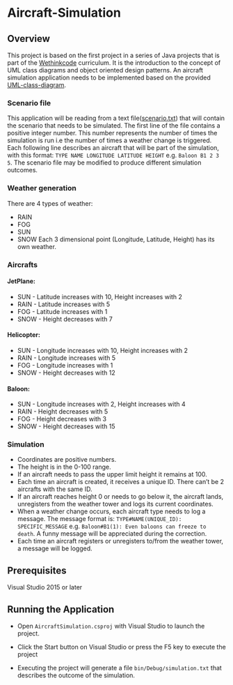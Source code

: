 # Aircraft-Simulation

## Overview

This project is based on the first project in a series of Java projects that is part of the [Wethinkcode](https://www.wethinkcode.co.za/) curriculum. It is the introduction to the concept of UML class diagrams and object oriented design patterns. An aircraft simulation application needs to be implemented based on the provided [UML-class-diagram](simulation_uml.jpg).

### Scenario file

This application will be reading from a text file([scenario.txt](bin/Debug/scenario.txt)) that will contain the scenario that needs to be simulated. The first line of the file contains a positive integer number. This number represents the number of times the simulation is run i.e the number of times a weather change is triggered. Each following line describes an aircraft that will be part of the simulation, with this format: `TYPE NAME LONGITUDE LATITUDE HEIGHT` e.g. ``Baloon B1 2 3 5``. The scenario file may be modified to produce different simulation outcomes.

### Weather generation

There are 4 types of weather:
- RAIN
- FOG
- SUN
- SNOW
Each 3 dimensional point (Longitude, Latitude, Height) has its own weather.

### Aircrafts

#### JetPlane:
- SUN - Latitude increases with 10, Height increases with 2
- RAIN - Latitude increases with 5
- FOG - Latitude increases with 1
- SNOW - Height decreases with 7

#### Helicopter:
- SUN - Longitude increases with 10, Height increases with 2
- RAIN - Longitude increases with 5
- FOG - Longitude increases with 1
- SNOW - Height decreases with 12

#### Baloon:
- SUN - Longitude increases with 2, Height increases with 4
- RAIN - Height decreases with 5
- FOG - Height decreases with 3
- SNOW - Height decreases with 15

### Simulation

- Coordinates are positive numbers.
- The height is in the 0-100 range.
- If an aircraft needs to pass the upper limit height it remains at 100.
- Each time an aircraft is created, it receives a unique ID. There can’t be 2 aircrafts with the same ID.
- If an aircraft reaches height 0 or needs to go below it, the aircraft lands, unregisters from the weather tower and logs its current coordinates.
- When a weather change occurs, each aircraft type needs to log a message. The message format is: `TYPE#NAME(UNIQUE_ID): SPECIFIC_MESSAGE` e.g. ``Baloon#B1(1): Even baloons can freeze to death``. A funny message will be appreciated during the correction.
- Each time an aircraft registers or unregisters to/from the weather tower, a message will be logged.

## Prerequisites

Visual Studio 2015 or later

## Running the Application

- Open `AircraftSimulation.csproj` with Visual Studio to launch the project.

- Click the Start button on Visual Studio or press the F5 key to execute the project

- Executing the project will generate a file `bin/Debug/simulation.txt` that describes the outcome of the simulation.